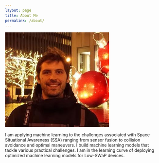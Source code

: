 ```yaml
---
layout: page
title: About Me
permalink: /about/
---
```


![Figure 1](me.jpeg)

I am applying machine learning to the challenges associated with Space Situational Awareness (SSA) ranging from sensor fusion to collision avoidance and optimal maneuvers. I build machine learning models that tackle various practical challenges. I am in the learning curve of deploying optimized machine learning models for Low-SWaP devices.
